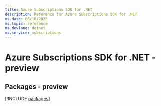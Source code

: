 ```yaml
---
title: Azure Subscriptions SDK for .NET
description: Reference for Azure Subscriptions SDK for .NET
ms.date: 06/10/2025
ms.topic: reference
ms.devlang: dotnet
ms.service: subscriptions
---
```

# Azure Subscriptions SDK for .NET - preview
## Packages - preview
[!INCLUDE [packages](subscriptions-index.md)]